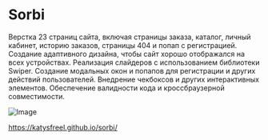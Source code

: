 # Sorbi

Верстка 23 страниц сайта, включая страницы заказа, каталог, личный кабинет, историю заказов, страницы 404 и попап с регистрацией.
Создание адаптивного дизайна, чтобы сайт хорошо отображался на всех устройствах.
Реализация слайдеров с использованием библиотеки Swiper.
Создание модальных окон и попапов для регистрации и других действий пользователей.
Внедрение чекбоксов и других интерактивных элементов.
Обеспечение валидности кода и кроссбраузерной совместимости.

![Image](https://github.com/KatySFreel/sorbi/raw/main/sorbi.png)

https://katysfreel.github.io/sorbi/
